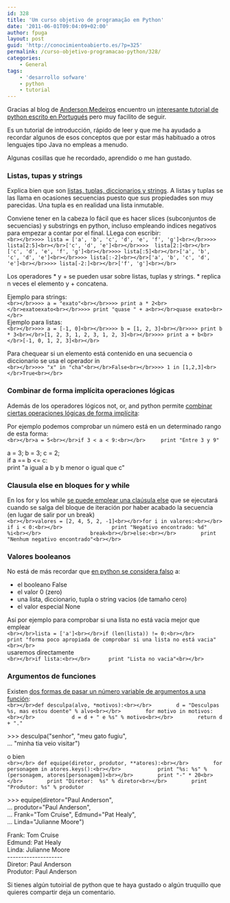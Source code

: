 ```yaml
---
id: 328
title: 'Um curso objetivo de programação em Python'
date: '2011-06-01T09:04:09+02:00'
author: fpuga
layout: post
guid: 'http://conocimientoabierto.es/?p=325'
permalink: /curso-objetivo-programacao-python/328/
categories:
    - General
tags:
    - 'desarrollo sofware'
    - python
    - tutorial
---
```


Gracias al blog de [Anderson Medeiros](http://andersonmedeiros.wordpress.com/2010/06/13/curso-online-de-python/trackback/) encuentro un [interesante tutorial de python escrito en Portugués](http://www.async.com.br/projects/python/pnp/node20.html) pero muy facilito de seguir.

Es un tutorial de introducción, rápido de leer y que me ha ayudado a recordar algunos de esos conceptos que por estar más habituado a otros lenguajes tipo Java no empleas a menudo.

Algunas cosillas que he recordado, aprendido o me han gustado.

### Listas, tupas y strings

Explica bien que son [listas, tuplas, diccionarios y strings](http://www.async.com.br/projects/python/pnp/node13.html). A listas y tuplas se las llama en ocasiones secuencias puesto que sus propiedades son muy parecidas. Una tupla es en realidad una lista inmutable.

Conviene tener en la cabeza lo fácil que es hacer slices (subconjuntos de secuencias) y substrings en python, incluso empleando índices negativos para empezar a contar por el final. LLega con escribir:  
`<br></br>>>> lista = ['a', 'b', 'c', 'd', 'e', 'f', 'g']<br></br>>>> lista[2:5]<br></br>['c', 'd', 'e']<br></br>>>>  lista[2:]<br></br>['c', 'd', 'e', 'f', 'g']<br></br>>>> lista[:5]<br></br>['a', 'b', 'c', 'd', 'e']<br></br>>>> lista[:-2]<br></br>['a', 'b', 'c', 'd', 'e']<br></br>>>> lista[-2:]<br></br>['f', 'g']<br></br>`

Los operadores \* y + se pueden usar sobre listas, tuplas y strings. \* replica n veces el elemento y + concatena.

Ejemplo para strings:  
`<br></br>>>> a = "exato"<br></br>>>> print a * 2<br></br>exatoexato<br></br>>>> print "quase " + a<br></br>quase exato<br></br>`  
Ejemplo para listas:  
`<br></br>>>> a = [-1, 0]<br></br>>>> b = [1, 2, 3]<br></br>>>> print b * 3<br></br>[1, 2, 3, 1, 2, 3, 1, 2, 3]<br></br>>>> print a + b<br></br>[-1, 0, 1, 2, 3]<br></br>`

Para chequear si un elemento está contenido en una secuencia o diccionario se usa el operador in  
`<br></br>>>> "x" in "cha"<br></br>False<br></br>>>> 1 in [1,2,3]<br></br>True<br></br>`

### Combinar de forma implícita operaciones lógicas

Además de los operadores lógicos not, or, and python permite [combinar ciertas operaciones lógicas de forma implícita](http://www.async.com.br/projects/python/pnp/op-logical.html#SECTION000345100000000000000):

Por ejemplo podemos comprobar un número está en un determinado rango de esta forma:  
`<br></br>a = 5<br></br>if 3 < a < 9:<br></br>     print "Entre 3 y 9"`

a = 3; b = 3; c = 2;  
if a == b &lt;= c:  
 print "a igual a b y b menor o igual que c"

### Clausula else en bloques for y while

En los for y los while [se puede emplear una claúsula else](http://www.async.com.br/projects/python/pnp/node28.html#SECTION000352200000000000000) que se ejecutará cuando se salga del bloque de iteración por haber acabado la secuencia (en lugar de salir por un break)  
`<br></br>valores = [2, 4, 5, 2, -1]<br></br>for i in valores:<br></br>        if i < 0:<br></br>                print "Negativo encontrado: %d" %i<br></br>                break<br></br>else:<br></br>        print "Nenhum negativo encontrado"<br></br>`

### Valores booleanos

No está de más recordar que [en python se considera falso](http://www.async.com.br/projects/python/pnp/node29.html#SECTION000353100000000000000) a:

- el booleano False
- el valor 0 (zero)
- una lista, diccionario, tupla o string vacios (de tamaño cero)
- el valor especial None

Así por ejemplo para comprobar si una lista no está vacía mejor que emplear  
`<br></br>lista = ['a']<br></br>if (len(lista)) != 0:<br></br>      print "forma poco apropiada de comprobar si una lista no está vacia"<br></br>`  
usaremos directamente  
`<br></br>if lista:<br></br>      print "Lista no vacia"<br></br>`

### Argumentos de funciones

Existen [dos formas de pasar un número variable de argumentos a una función](http://www.async.com.br/projects/python/pnp/node33.html#SECTION000362300000000000000):  
`<br></br>def desculpa(alvo, *motivos):<br></br>        d = "Desculpas %s, mas estou doente" % alvo<br></br>        for motivo in motivos:<br></br>            d = d + " e %s" % motivo<br></br>        return d + "."`

 &gt;&gt;&gt; desculpa("senhor", "meu gato fugiu",  
 ... "minha tia veio visitar")  
  
o bien  
`<br></br> def equipe(diretor, produtor, **atores):<br></br>        for personagem in atores.keys():<br></br>            print "%s: %s" % (personagem, atores[personagem])<br></br>        print "-" * 20<br></br>        print "Diretor:  %s" % diretor<br></br>        print "Produtor: %s" % produtor`

 &gt;&gt;&gt; equipe(diretor="Paul Anderson",  
 ... produtor="Paul Anderson",  
 ... Frank="Tom Cruise", Edmund="Pat Healy",  
 ... Linda="Julianne Moore")

 Frank: Tom Cruise  
 Edmund: Pat Healy  
 Linda: Julianne Moore  
\--------------------  
 Diretor: Paul Anderson  
 Produtor: Paul Anderson

Si tienes algún tutoirial de python que te haya gustado o algún truquillo que quieres compartir deja un comentario.